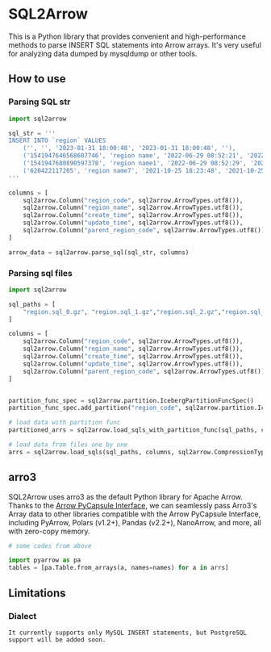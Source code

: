 # SQL2Arrow

This is a Python library that provides convenient and high-performance methods to parse INSERT SQL statements into Arrow arrays. It's very useful for analyzing data dumped by mysqldump or other tools.

## How to use

### Parsing SQL str
```python
import sql2arrow

sql_str = '''
INSERT INTO `region` VALUES
	('', '', '2023-01-31 18:00:48', '2023-01-31 18:00:48', ''),
	('1541947646568607746', 'region name', '2022-06-29 08:52:21', '2022-06-29 08:52:21', 'D99'),
	('1541947680890597378', 'region name1', '2022-06-29 08:52:29', '2022-06-29 08:52:29', 'D98'),
	('620422117205', 'region name7', '2021-10-25 18:23:48', '2021-10-25 18:23:48', 'D620422117');
'''

columns = [
    sql2arrow.Column("region_code", sql2arrow.ArrowTypes.utf8()),
    sql2arrow.Column("region_name", sql2arrow.ArrowTypes.utf8()),
    sql2arrow.Column("create_time", sql2arrow.ArrowTypes.utf8()),
    sql2arrow.Column("update_time", sql2arrow.ArrowTypes.utf8()),
    sql2arrow.Column("parent_region_code", sql2arrow.ArrowTypes.utf8())
]

arrow_data = sql2arrow.parse_sql(sql_str, columns)
```


### Parsing sql files

```python
import sql2arrow

sql_paths = [
    "region.sql_0.gz", "region.sql_1.gz","region.sql_2.gz","region.sql_3.gz","region.sql_4.gz","region.sql_5.gz","region.sql_6.gz"
]

columns = [
    sql2arrow.Column("region_code", sql2arrow.ArrowTypes.utf8()),
    sql2arrow.Column("region_name", sql2arrow.ArrowTypes.utf8()),
    sql2arrow.Column("create_time", sql2arrow.ArrowTypes.utf8()),
    sql2arrow.Column("update_time", sql2arrow.ArrowTypes.utf8()),
    sql2arrow.Column("parent_region_code", sql2arrow.ArrowTypes.utf8())
]


partition_func_spec = sql2arrow.partition.IcebergPartitionFuncSpec()
partition_func_spec.add_partition("region_code", sql2arrow.partition.IcebergTransforms.bucket(30))

# load data with partition func
partitioned_arrs = sql2arrow.load_sqls_with_partition_func(sql_paths, columns, partition_func_spec, sql2arrow.CompressionType.GZIP, sql2arrow.Dialect.MYSQL)

# load data from files one by one
arrs = sql2arrow.load_sqls(sql_paths, columns, sql2arrow.CompressionType.GZIP, sql2arrow.Dialect.MYSQL)
```


## arro3

SQL2Arrow uses arro3 as the default Python library for Apache Arrow. Thanks to the [Arrow PyCapsule Interface](https://arrow.apache.org/docs/format/CDataInterface/PyCapsuleInterface.html), we can seamlessly pass Arro3's Array data to other libraries compatible with the Arrow PyCapsule Interface, including PyArrow, Polars (v1.2+), Pandas (v2.2+), NanoArrow, and more, all with zero-copy memory.

```python
# some codes from above

import pyarrow as pa
tables = [pa.Table.from_arrays(a, names=names) for a in arrs]
```
## Limitations

### Dialect
    It currently supports only MySQL INSERT statements, but PostgreSQL support will be added soon.